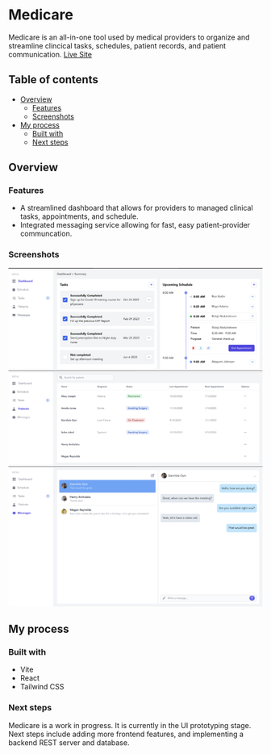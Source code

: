 # Medicare

Medicare is an all-in-one tool used by medical providers to organize and streamline clincical tasks, schedules, patient records, and patient communication.
[Live Site](https://anle9650.github.io/Medicare/)

## Table of contents

- [Overview](#overview)
  - [Features](#features)
  - [Screenshots](#screenshots)
- [My process](#my-process)
  - [Built with](#built-with)
  - [Next steps](#next-steps)

## Overview

### Features

- A streamlined dashboard that allows for providers to managed clinical tasks, appointments, and schedule.
- Integrated messaging service allowing for fast, easy patient-provider communcation.

### Screenshots

![](./dashboard.png)
![](./patients.png)
![](./messages.png)

## My process

### Built with

- Vite
- React
- Tailwind CSS

### Next steps
Medicare is a work in progress. It is currently in the UI prototyping stage. Next steps include adding more frontend features, and implementing a backend
REST server and database.
